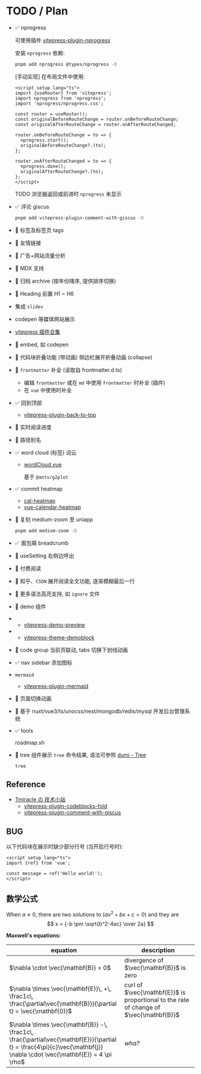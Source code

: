 # TODO / Plan

- ✅ nprogress

  可使用插件 [vitepress-plugin-nprogress](https://github.com/ZhongxuYang/vitepress-plugin-nprogress)

  安装 `nprogress` 依赖:

  ```bash
  pnpm add nprogress @types/nprogress -D
  ```

  [手动实现] 在布局文件中使用:

  ```vue twoslash
  <script setup lang="ts">
  import {useRouter} from 'vitepress';
  import nprogress from 'nprogress';
  import 'nprogress/nprogress.css';

  const router = useRouter();
  const originalBeforeRouteChange = router.onBeforeRouteChange;
  const originalAfterRouteChange = router.onAfterRouteChanged;

  router.onBeforeRouteChange = to => {
    nprogress.start();
    originalBeforeRouteChange?.(to);
  };

  router.onAfterRouteChanged = to => {
    nprogress.done();
    originalAfterRouteChange?.(to);
  };
  </script>
  ```

  TODO 浏览器返回或前进时 `nprogress` 未显示

- ✅ 评论 giscus

  ```bash
  pnpm add vitepress-plugin-comment-with-giscus -D
  ```

- 🚧 标签及标签页 tags
- 🚧 友情链接
- 🚧 广告+网站流量分析
- 🚧 MDX 支持
- 🚧 归档 archive (按年份降序, 提供排序切换)
- 🚧 Heading 前置 H1 ~ H6
- 集成 `slidev`
- codepen 等媒体网站展示
- [vitepress 插件合集](https://chodocs.cn/program/vitepress-plugin/)
- 🚧 embed, 如 codepen
- 🚧 代码块折叠功能 (带动画) 侧边栏展开折叠动画 (collapse)
- 🚧 `frontmatter` 补全 (读取自 frontmatter.d.ts)
  - 编辑 `frontmatter` 或在 `md` 中使用 `frontmatter` 时补全 (插件)
  - 在 `vue` 中使用时补全
- ✅ 回到顶部

  - [vitepress-plugin-back-to-top](https://github.com/wehuss/vitepress-plugin-back-to-top)

- 🚧 实时阅读进度
- 🚧 路径别名
- ✅ word cloud (标签) 词云

  - [wordCloud.vue](https://github.com/yqchilde/yqchilde.github.io/blob/825854e3318298f7d67aab5bcc76f6b0f3dab1d8/.vitepress/theme/components/wordCloud.vue)

    基于 `@antv/g2plot`

- ✅ commit heatmap

  - [cal-heatmap](https://github.com/wa0x6e/cal-heatmap)
  - [vue-calendar-heatmap](https://github.com/julienr114/vue-calendar-heatmap)

- 🚧 复刻 medium-zoom 至 uniapp

  ```bash
  pnpm add medium-zoom -D
  ```

- ✅ 面包屑 breadcrumb
- 🚧 useSetting 右侧边呼出
- 🚧 付费阅读
- 🚧 知乎、`CSDN` 展开阅读全文功能, 逐渐模糊最后一行
- 🚧 更多语法高亮支持, 如 `ignore` 文件
- 🚧 demo 组件
- - [vitepress-demo-preview](https://github.com/flingyp/vitepress-demo-preview)
- - [vitepress-theme-demoblock](https://github.com/xinlei3166/vitepress-theme-demoblock/tree/main)
- 🚧 code group 当前页联动, tabs 切换下划线动画
- ✅ nav sidebar 添加图标
- `mermaid`

  - [vitepress-plugin-mermaid](https://emersonbottero.github.io/vitepress-plugin-mermaid/)

- 🚧 页面切换动画
- 🚧 基于 nuxt/vue3/ts/unocss/nest/mongodb/redis/mysql 开发后台管理系统
- ✅ tools

  roadmap.sh

- 🚧 tree 组件展示 `tree` 命令结果, 语法可参照 [dumi - Tree](https://d.umijs.org/guide/markdown#tree)

  ```tree
  tree
  ```

## Reference

- [Tmiracle の 技术小站](https://blog.namichong.com/)
  - [vitepress-plugin-codeblocks-fold](https://github.com/T-miracle/vitepress-plugin-codeblocks-fold)
  - [vitepress-plugin-comment-with-giscus](https://github.com/T-miracle/vitepress-plugin-comment-with-giscus)

## BUG

以下代码块在展示时缺少部分行号 (当开启行号时):

```vue twoslash
<script setup lang="ts">
import {ref} from 'vue';

const message = ref('Hello world!');
</script>
```

## 数学公式

When $a \ne 0$, there are two solutions to $(ax^2 + bx + c = 0)$ and they are
$$ x = {-b \pm \sqrt{b^2-4ac} \over 2a} $$

**Maxwell's equations:**

| equation                                                                                                                                                                  | description                                                                            |
| ------------------------------------------------------------------------------------------------------------------------------------------------------------------------- | -------------------------------------------------------------------------------------- |
| $\nabla \cdot \vec{\mathbf{B}}  = 0$                                                                                                                                      | divergence of $\vec{\mathbf{B}}$ is zero                                               |
| $\nabla \times \vec{\mathbf{E}}\, +\, \frac1c\, \frac{\partial\vec{\mathbf{B}}}{\partial t}  = \vec{\mathbf{0}}$                                                          | curl of $\vec{\mathbf{E}}$ is proportional to the rate of change of $\vec{\mathbf{B}}$ |
| $\nabla \times \vec{\mathbf{B}} -\, \frac1c\, \frac{\partial\vec{\mathbf{E}}}{\partial t} = \frac{4\pi}{c}\vec{\mathbf{j}}    \nabla \cdot \vec{\mathbf{E}} = 4 \pi \rho$ | _wha?_                                                                                 |

[//]: # ':::preview title || component description content'
[//]: #
[//]: # 'demo-preview=./.vitepress/theme/components/demo-test.vue'
[//]: #
[//]: # ':::'
